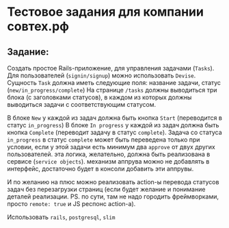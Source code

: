 # Тестовое задания для компании совтех.рф

## Задание:
Создать простое Rails-приложение, для управления задачами (`Tasks`).
Для пользователей (`signin/signup`) можно использовать `Devise`.
Сущность `Task` должна иметь следующие поля: название задачи, статус (`new/in_progress/complete`)
На странице `/tasks` должны выводиться три блока (с заголовками статусов), в каждом из которых должны выводиться задачи с соответствующим статусом.

В блоке `New` у каждой из задач должна быть кнопка `Start` (переводится в статус `in_progress`)
В блоке `In progress` у каждой из задач должна быть кнопка `Complete` (переводит задачу в статус `complete`).
Задача со статуса `in_progress` в статус `complete` может быть переведена только при условии, если у этой задачи есть минимум два `approve` от двух других пользователей. эта логика, желательно, должна быть реализована в сервисе (`service objects`).
механизм аппрува можно не добавлять в интерфейс, достаточно будет в консоли добавить эти аппрувы.

И по желанию на плюс можно реализовать action-ы перевода статусов задач без перезагрузки страниц (если будет желание и понимание деталей реализации. PS. по сути, там не надо городить фреймворками, просто `remote: true` и JS респонс action-а).

Использовать `rails`, `postgresql`, `slim`
